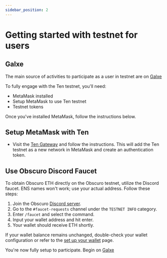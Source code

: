 ```yaml
---
sidebar_position: 2
---
```


# Getting started with testnet for users

## Galxe
The main source of activities to participate as a user in testnet are on [Galxe](https://galxe.com/obscuro)

To fully engage with the Ten testnet, you'll need:
- MetaMask installed
- Setup MetaMask to use Ten testnet
- Testnet tokens

Once you've installed MetaMask, follow the instructions below.

## Setup MetaMask with Ten
- Visit the [Ten Gateway](https://testnet.obscu.ro) and follow the instructions. This will add the Ten testnet as a new network in MetaMask and create an authentication token.

## Use Obscuro Discord Faucet
To obtain Obscuro ETH directly on the Obscuro testnet, utilize the Discord faucet. ENS names won't work; use your actual address. Follow these steps:

1. Join the Obscuro [Discord server](https://discord.gg/HSPwgH89YK).
2. Go to the `#faucet-requests` channel under the `TESTNET INFO` category.
3. Enter `/faucet` and select the command.
4. Input your wallet address and hit enter.
5. Your wallet should receive ETH shortly.

If your wallet balance remains unchanged, double-check your wallet configuration or refer to the [set up your wallet](/docs/getting-started/for-users/setup-you-wallet) page.

You're now fully setup to participate. Begin on [Galxe](https://galxe.com/obscuro)
